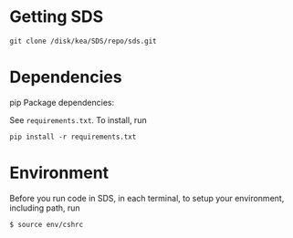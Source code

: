 # Getting SDS

```
git clone /disk/kea/SDS/repo/sds.git
```

# Dependencies

pip Package dependencies:

See `requirements.txt`.  To install, run

```
pip install -r requirements.txt
```

# Environment

Before you run code in SDS, in each terminal, to setup your environment, including path, run

```
$ source env/cshrc
```
